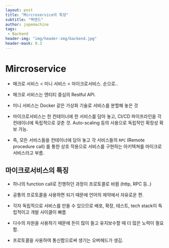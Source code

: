 ```yaml
---
layout: post
title: "Mircroservice의 특징"
subtitle: "백엔드"
author: jopemachine
tags: 
 - Backend
header-img: "img/header-img/backend.jpg"
header-mask: 0.3
---
```


# Mircroservice

- 매크로 서비스 < 미니 서비스 < 마이크로서비스. 순으로..

- 매크로 서비스는 엔티티 중심의 Restful API.

- 미니 서비스는 Docker 같은 가상화 기술로 서비스를 분할해 놓은 것

- 마이크로서비스는 한 컨테이너에 한 서비스를 담아 놓고, CI/CD 파이프라인을 각 컨테이너에 독립적으로 갖춘 것. Auto-scaling 등의 사용으로 독립적인 확장성 확보 가능.

- 즉, 모든 서비스들을 컨테이너에 담아 놓고 각 서비스들의 `RPC` (Remote procedure call) 를 통한 상호 작용으로 서비스를 구현하는 아키텍쳐를 마이크로 서비스라고 부름.

## 마이크로서비스의 특징

- 하나의 function call로 진행하던 과정이 프로토콜로 바뀜 (http, RPC 등..)

- 공통의 프로토콜을 사용하면 되기 때문에 언어의 제약에서 자유로운 편.

- 각자 독립적으로 서비스를 만들 수 있으므로 배포, 확장, 테스트, tech stack이 독립적이고 개발 사이클이 빠름

- 다수의 자원을 사용하기 때문에 돈이 많이 들고 유지보수할 때 더 많은 노력이 필요함.

- 프로토콜을 사용하여 통신함으로써 생기는 오버헤드가 생김.
